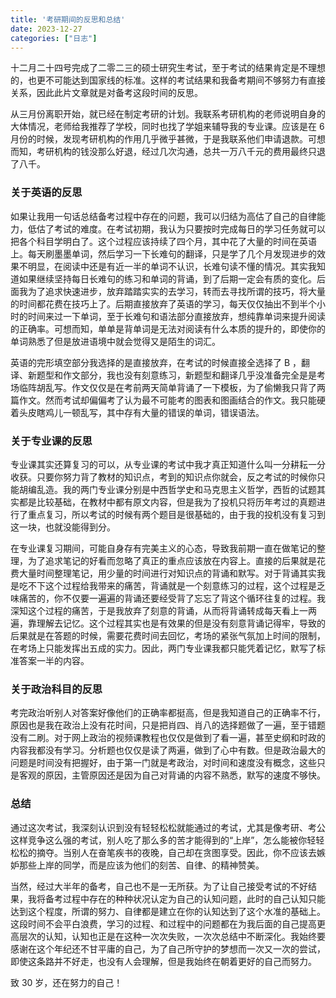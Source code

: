 ```yaml
---
title: '考研期间的反思和总结'
date: 2023-12-27
categories: ["日志"]
---
```


十二月二十四号完成了二零二三的硕士研究生考试，至于考试的结果肯定是不理想的，也更不可能达到国家线的标准。这样的考试结果和我备考期间不够努力有直接关系，因此此片文章就是对备考这段时间的反思。

从三月份离职开始，就已经在制定考研的计划。我联系考研机构的老师说明自身的大体情况，老师给我推荐了学校，同时也找了学姐来辅导我的专业课。应该是在 6 月份的时候，发现考研机构的作用几乎微乎甚微，于是我联系他们申请退款。可想而知，考研机构的钱没那么好退，经过几次沟通，总共一万八千元的费用最终只退了八千。

### 关于英语的反思

如果让我用一句话总结备考过程中存在的问题，我可以归结为高估了自己的自律能力，低估了考试的难度。在考试初期，我认为只要按时完成每日的学习任务就可以把各个科目学明白了。这个过程应该持续了四个月，其中花了大量的时间在英语上。每天刷墨墨单词，然后学习一下长难句的翻译，只是学了几个月发现进步的效果不明显，在阅读中还是有近一半的单词不认识，长难句读不懂的情况。其实我知道如果继续坚持每日长难句的练习和单词的背诵，到了后期一定会有质的变化。后面我为了追求快速进步，放弃踏踏实实的去学习，转而去寻找所谓的技巧，将大量的时间都花费在技巧上了。后期直接放弃了英语的学习，每天仅仅抽出不到半个小时的时间来过一下单词，至于长难句和语法部分直接放弃，想纯靠单词来提升阅读的正确率。可想而知，单单是背单词是无法对阅读有什么本质的提升的，即使你的单词熟悉了但是放进语境中就会觉得又是陌生的词汇。

英语的完形填空部分我选择的是直接放弃，在考试的时候直接全选择了 B ，翻译、新题型和作文部分，我也没有刻意练习，新题型和翻译几乎没准备完全是是考场临阵胡乱写。作文仅仅是在考前两天简单背诵了一下模板，为了偷懒我只背了两篇作文。然而考试却偏偏考了认为最不可能考的图表和图画结合的作文。我只能硬着头皮瞎鸡儿一顿乱写，其中存有大量的错误的单词，错误语法。

### 关于专业课的反思

专业课其实还算复习的可以，从专业课的考试中我才真正知道什么叫一分耕耘一分收获。只要你努力背了教材的知识点，考到的知识点你就会，反之考试的时候你只能胡编乱造。我的两门专业课分别是中西哲学史和马克思主义哲学，西哲的试题其实都是比较基础，在教材中都有原文内容，但是我为了投机只将历年考过的真题进行了重点复习，所以考试的时候有两个题目是很基础的，由于我的投机没有复习到这一块，也就没能得到分。

在专业课复习期间，可能自身存有完美主义的心态，导致我前期一直在做笔记的整理，为了追求笔记的好看而忽略了真正的重点应该放在内容上。直接的后果就是花费大量时间整理笔记，用少量的时间进行对知识点的背诵和默写。对于背诵其实我是吃不下这个过程给我带来的痛苦，背诵就是一个刻意练习的过程，这个过程是乏味痛苦的，你不仅要一遍遍的背诵还要经受背了忘忘了背这个循环往复的过程。我深知这个过程的痛苦，于是我放弃了刻意的背诵，从而将背诵转成每天看上一两遍，靠理解去记忆。这个过程其实也是有效果的但是没有刻意背诵记得牢，导致的后果就是在答题的时候，需要花费时间去回忆，考场的紧张气氛加上时间的限制，在考场上只能发挥出五成的实力。因此，两门专业课我都只能凭着记忆，默写了标准答案一半的内容。

### 关于政治科目的反思

考完政治听别人对答案好像他们的正确率都挺高，但是我知道自己的正确率不行，原因也是我在政治上没有花时间，只是把肖四、肖八的选择题做了一遍，至于错题没有二刷。对于网上政治的视频课教程也仅仅是做到了看一遍，甚至史纲和时政的内容我都没有学习。分析题也仅仅是读了两遍，做到了心中有数。但是政治最大的问题是时间没有把握好，由于第一门就是考政治，对时间和速度没有概念，这些只是客观的原因，主管原因还是因为自己对背诵的内容不熟悉，默写的速度不够快。

### 总结

通过这次考试，我深刻认识到没有轻轻松松就能通过的考试，尤其是像考研、考公这样竞争这么强的考试，别人吃了那么多的苦才能得到的“上岸”，怎么能被你轻轻松松的摘夺。当别人在奋笔疾书的夜晚，自己却在贪图享受。因此，你不应该去嫉妒那些上岸的同学，而是应该为他们的刻苦、自律、的精神赞美。

当然，经过大半年的备考，自己也不是一无所获。为了让自己接受考试的不好结果，我将备考过程中存在的种种状况认定为自己的认知问题，此时的自己认知只能达到这个程度，所谓的努力、自律都是建立在你的认知达到了这个水准的基础上。这段时间不会平白浪费，学习的过程、和过程中的问题都在为我后面的自己提高更高层次的认知，认知也正是在这种一次次失败，一次次总结中不断深化。我始终要感谢在这个年纪还不甘平庸的自己，为了自己所守护的梦想而一次又一次的尝试，即使这条路并不好走，也没有人会理解，但是我始终在朝着更好的自己而努力。

致 30 岁，还在努力的自己！